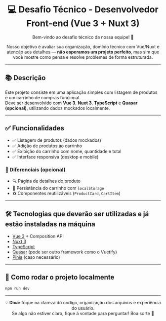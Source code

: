 <div align="center">

# 💻 Desafio Técnico - Desenvolvedor Front-end (Vue 3 + Nuxt 3)

Bem-vindo ao desafio técnico da nossa equipe! 🎯  

Nosso objetivo é avaliar sua organização, domínio técnico com Vue/Nuxt e atenção aos detalhes — **não esperamos um projeto perfeito**, mas sim que você mostre como pensa e resolve problemas de forma estruturada.

</div>


---

## 📚 Descrição

Este projeto consiste em uma aplicação simples com listagem de produtos e um carrinho de compras funcional.  
Deve ser desenvolvido com **Vue 3**, **Nuxt 3**, **TypeScript** e **Quasar (opcional)**, utilizando dados mockados localmente.

---

## ✅ Funcionalidades

- ✅ Listagem de produtos (dados mockados)
- ✅ Adição de produtos ao carrinho
- ✅ Exibição do carrinho com nome, quantidade e total
- ✅ Interface responsiva (desktop e mobile)

### 🌟 Diferenciais (opcional)

- 🔍 Página de detalhes do produto
- 💾 Persistência do carrinho com `localStorage`
- ♻️ Componentes reutilizáveis (`ProductCard`, `CartItem`)

---

## 🛠️ Tecnologias que deverão ser utilizadas e já estão instaladas na máquina

- [Vue 3](https://vuejs.org/) + Composition API  
- [Nuxt 3](https://nuxt.com/)  
- [TypeScript](https://www.typescriptlang.org/)
- [Quasar](https://quasar.dev/) (pode ser outro framework como o Vuetify)
- [Pinia](https://pinia.vuejs.org/) (caso necessário)

---

## 🚀 Como rodar o projeto localmente

```bash
npm run dev
```
---

<div align="center">

💡 **Dica:** foque na clareza do código, organização dos arquivos e experiência do usuário.  
Se algo não estiver claro, fique à vontade para perguntar! Boa sorte 🚀

</div>
